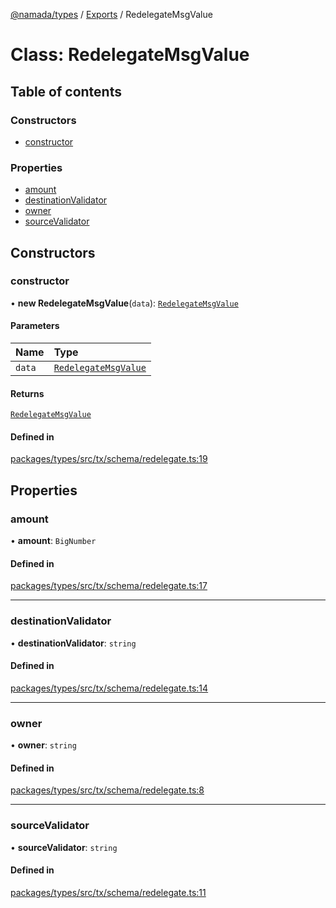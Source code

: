 [@namada/types](../README.md) / [Exports](../modules.md) / RedelegateMsgValue

# Class: RedelegateMsgValue

## Table of contents

### Constructors

- [constructor](RedelegateMsgValue.md#constructor)

### Properties

- [amount](RedelegateMsgValue.md#amount)
- [destinationValidator](RedelegateMsgValue.md#destinationvalidator)
- [owner](RedelegateMsgValue.md#owner)
- [sourceValidator](RedelegateMsgValue.md#sourcevalidator)

## Constructors

### constructor

• **new RedelegateMsgValue**(`data`): [`RedelegateMsgValue`](RedelegateMsgValue.md)

#### Parameters

| Name | Type |
| :------ | :------ |
| `data` | [`RedelegateMsgValue`](RedelegateMsgValue.md) |

#### Returns

[`RedelegateMsgValue`](RedelegateMsgValue.md)

#### Defined in

[packages/types/src/tx/schema/redelegate.ts:19](https://github.com/anoma/namada-interface/blob/dedbae7e806a646649051a09499b31d03fef0091/packages/types/src/tx/schema/redelegate.ts#L19)

## Properties

### amount

• **amount**: `BigNumber`

#### Defined in

[packages/types/src/tx/schema/redelegate.ts:17](https://github.com/anoma/namada-interface/blob/dedbae7e806a646649051a09499b31d03fef0091/packages/types/src/tx/schema/redelegate.ts#L17)

___

### destinationValidator

• **destinationValidator**: `string`

#### Defined in

[packages/types/src/tx/schema/redelegate.ts:14](https://github.com/anoma/namada-interface/blob/dedbae7e806a646649051a09499b31d03fef0091/packages/types/src/tx/schema/redelegate.ts#L14)

___

### owner

• **owner**: `string`

#### Defined in

[packages/types/src/tx/schema/redelegate.ts:8](https://github.com/anoma/namada-interface/blob/dedbae7e806a646649051a09499b31d03fef0091/packages/types/src/tx/schema/redelegate.ts#L8)

___

### sourceValidator

• **sourceValidator**: `string`

#### Defined in

[packages/types/src/tx/schema/redelegate.ts:11](https://github.com/anoma/namada-interface/blob/dedbae7e806a646649051a09499b31d03fef0091/packages/types/src/tx/schema/redelegate.ts#L11)
